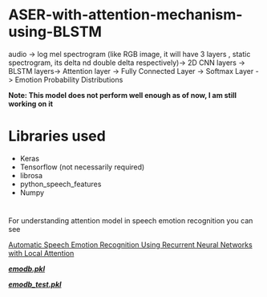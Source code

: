 # ASER-with-attention-mechanism-using-BLSTM

 audio -> log mel spectrogram (like RGB image, it will have 3 layers , static spectrogram, its delta nd double delta respectively)-> 2D CNN layers -> BLSTM layers-> Attention layer -> Fully Connected Layer -> Softmax Layer -> Emotion Probability Distributions

**Note: This model does not perform well enough as of now, I am still working on it**

# Libraries used

- Keras
- Tensorflow (not necessarily required)
- librosa
- python_speech_features 
- Numpy

#
For understanding attention model in speech emotion recognition you can see

[Automatic Speech Emotion Recognition Using Recurrent Neural Networks with Local Attention](https://www.youtube.com/watch?v=NItzgTQ9lvw)


[**_emodb.pkl_**](https://drive.google.com/open?id=1DmmMtHPZUcA16tYGWjFId0wgnxgj2cvh)

[**_emodb_test.pkl_**](https://drive.google.com/open?id=1XHea79-2uBFSkl5-wEYpqTE_N8ZoiaxB)
